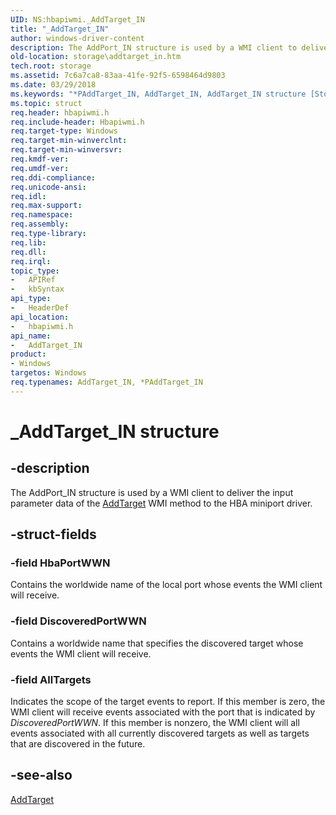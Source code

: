 ```yaml
---
UID: NS:hbapiwmi._AddTarget_IN
title: "_AddTarget_IN"
author: windows-driver-content
description: The AddPort_IN structure is used by a WMI client to deliver the input parameter data of the AddTarget WMI method to the HBA miniport driver.
old-location: storage\addtarget_in.htm
tech.root: storage
ms.assetid: 7c6a7ca8-83aa-41fe-92f5-6598464d9803
ms.date: 03/29/2018
ms.keywords: "*PAddTarget_IN, AddTarget_IN, AddTarget_IN structure [Storage Devices], PAddTarget_IN, PAddTarget_IN structure pointer [Storage Devices], _AddTarget_IN, hbapiwmi/AddTarget_IN, hbapiwmi/PAddTarget_IN, storage.addtarget_in, structs-Fibre_7109b51c-872e-4e2e-affb-388fe21750d7.xml"
ms.topic: struct
req.header: hbapiwmi.h
req.include-header: Hbapiwmi.h
req.target-type: Windows
req.target-min-winverclnt: 
req.target-min-winversvr: 
req.kmdf-ver: 
req.umdf-ver: 
req.ddi-compliance: 
req.unicode-ansi: 
req.idl: 
req.max-support: 
req.namespace: 
req.assembly: 
req.type-library: 
req.lib: 
req.dll: 
req.irql: 
topic_type:
-	APIRef
-	kbSyntax
api_type:
-	HeaderDef
api_location:
-	hbapiwmi.h
api_name:
-	AddTarget_IN
product:
- Windows
targetos: Windows
req.typenames: AddTarget_IN, *PAddTarget_IN
---
```


# _AddTarget_IN structure


## -description


The AddPort_IN structure is used by a WMI client to deliver the input parameter data of the <a href="https://msdn.microsoft.com/library/windows/hardware/ff550136">AddTarget</a> WMI method to the HBA miniport driver.


## -struct-fields




### -field HbaPortWWN

Contains the worldwide name of the local port whose events the WMI client will receive. 


### -field DiscoveredPortWWN

Contains a worldwide name that specifies the discovered target whose events the WMI client will receive.


### -field AllTargets

Indicates the scope of the target events to report. If this member is zero, the WMI client will receive events associated with the port that is indicated by <i>DiscoveredPortWWN</i>. If this member is nonzero, the WMI client will all events associated with all currently discovered targets as well as targets that are discovered in the future. 


## -see-also




<a href="https://msdn.microsoft.com/library/windows/hardware/ff550136">AddTarget</a>
 

 

